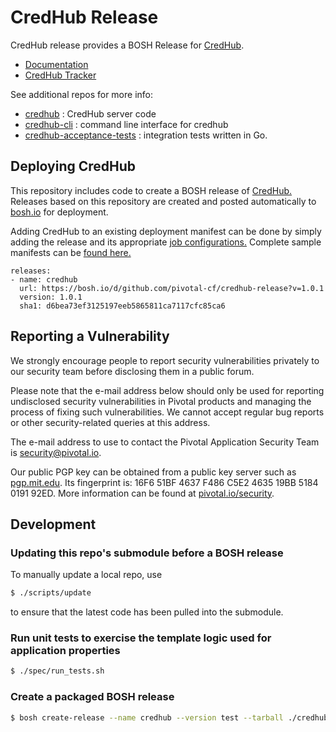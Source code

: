 # CredHub Release

CredHub release provides a BOSH Release for [CredHub](https://github.com/cloudfoundry-incubator/credhub).

* [Documentation](docs/)
* [CredHub Tracker](https://www.pivotaltracker.com/n/projects/1977341)

See additional repos for more info:

* [credhub](https://github.com/cloudfoundry-incubator/credhub) :     CredHub server code
* [credhub-cli](https://github.com/cloudfoundry-incubator/credhub-cli) :     command line interface for credhub
* [credhub-acceptance-tests](https://github.com/cloudfoundry-incubator/credhub-acceptance-tests) : integration tests written in Go.

## Deploying CredHub

This repository includes code to create a BOSH release of [CredHub.][1] Releases based on this repository are created and posted automatically to [bosh.io][2] for deployment. 

Adding CredHub to an existing deployment manifest can be done by simply adding the release and its appropriate [job configurations.][3] Complete sample manifests can be [found here.](sample-manifests/)

```
releases:
- name: credhub
  url: https://bosh.io/d/github.com/pivotal-cf/credhub-release?v=1.0.1
  version: 1.0.1
  sha1: d6bea73ef3125197eeb5865811ca7117cfc85ca6
```

[1]:https://github.com/cloudfoundry-incubator/credhub
[2]:https://bosh.io/releases/github.com/pivotal-cf/credhub-release?all=1
[3]:https://bosh.io/jobs/credhub?source=github.com/pivotal-cf/credhub-release

## Reporting a Vulnerability

We strongly encourage people to report security vulnerabilities privately to our security team before disclosing them in a public forum.

Please note that the e-mail address below should only be used for reporting undisclosed security vulnerabilities in Pivotal products and managing the process of fixing such vulnerabilities. We cannot accept regular bug reports or other security-related queries at this address.

The e-mail address to use to contact the Pivotal Application Security Team is security@pivotal.io.

Our public PGP key can be obtained from a public key server such as [pgp.mit.edu](https://pgp.mit.edu). Its fingerprint is: 16F6 51BF 4637 F486 C5E2 4635 19BB 5184 0191 92ED. More information can be found at [pivotal.io/security](https://pivotal.io/security/).

## Development 

### Updating this repo's submodule before a BOSH release

To manually update a local repo, use

```sh
$ ./scripts/update
```

 to ensure that the latest code has been pulled into the submodule.

### Run unit tests to exercise the template logic used for application properties

```sh
$ ./spec/run_tests.sh
```

### Create a packaged BOSH release 

```sh
$ bosh create-release --name credhub --version test --tarball ./credhub-test.tgz
```
